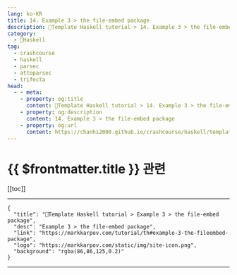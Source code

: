 ```yaml
---
lang: ko-KR
title: 14. Example 3 > the file-embed package
description: 🐑Template Haskell tutorial > 14. Example 3 > the file-embed package
category:
  - 🐑Haskell
tag: 
  - crashcourse
  - haskell
  - parsec
  - attoparsec
  - trifecta
head:
  - - meta:
    - property: og:title
      content: 🐑Template Haskell tutorial > 14. Example 3 > the file-embed package
    - property: og:description
      content: 14. Example 3 > the file-embed package
    - property: og:url
      content: https://chanhi2000.github.io/crashcourse/haskell/template-haskell/14.html
---
```


# {{ $frontmatter.title }} 관련

[[toc]]

---

```component VPCard
{
  "title": "🐑Template Haskell tutorial > Example 3 > the file-embed package",
  "desc": "Example 3 > the file-embed package",
  "link": "https://markkarpov.com/tutorial/th#example-3-the-fileembed-package",
  "logo": "https://markkarpov.com/static/img/site-icon.png",
  "background": "rgba(86,86,125,0.2)"
}
```

---

<TagLinks />